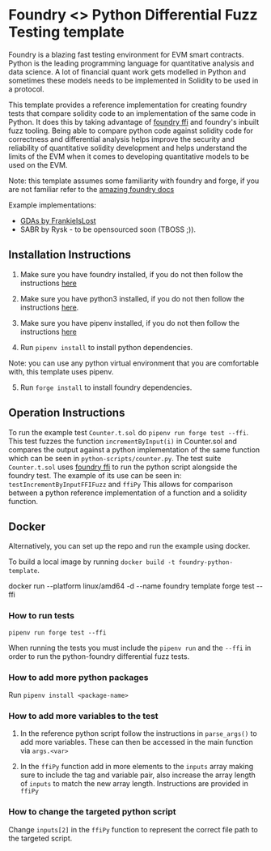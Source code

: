# Foundry <> Python Differential Fuzz Testing template

Foundry is a blazing fast testing environment for EVM smart contracts. Python is the leading programming language for quantitative analysis and data science. A lot of financial quant work gets modelled in Python and sometimes these models needs to be implemented in Solidity to be used in a protocol.

This template provides a reference implementation for creating foundry tests that compare solidity code to an implementation of the same code in Python. It does this by taking advantage of [foundry ffi](https://book.getfoundry.sh/forge/differential-ffi-testing?highlight=ffi#primer-the-ffi-cheatcode) and foundry's inbuilt fuzz tooling. Being able to compare python code against solidity code for correctness and differential analysis helps improve the security and reliability of quantitative solidity development and helps understand the limits of the EVM when it comes to developing quantitative models to be used on the EVM.

Note: this template assumes some familiarity with foundry and forge, if you are not familiar refer to the [amazing foundry docs](https://book.getfoundry.sh/)

Example implementations:

- [GDAs by FrankieIsLost](https://github.com/FrankieIsLost/gradual-dutch-auction/blob/master/src/test/ContinuousGDA.t.sol)
- SABR by Rysk - to be opensourced soon (TBOSS ;)).

## Installation Instructions

1. Make sure you have foundry installed, if you do not then follow the instructions [here](https://book.getfoundry.sh/getting-started/.installation#install-the-latest-release-by-using-foundryup)

2. Make sure you have python3 installed, if you do not then follow the instructions [here](https://www.python.org/downloads/).

3. Make sure you have pipenv installed, if you do not then follow the instructions [here](https://pipenv.pypa.io/en/latest/install/.#isolated-installation-of-pipenv-with-pipx)

4. Run ```pipenv install``` to install python dependencies.

Note: you can use any python virtual environment that you are comfortable with, this template uses pipenv.

5. Run ```forge install``` to install foundry dependencies.

## Operation Instructions

To run the example test ```Counter.t.sol``` do ```pipenv run forge test --ffi```. This test fuzzes the function ```incrementByInput(i)``` in Counter.sol and compares the output against a python implementation of the same function which can be seen in ```python-scripts/counter.py```. The test suite ```Counter.t.sol``` uses [foundry ffi](https://book.getfoundry.sh/forge/differential-ffi-testing?highlight=ffi#primer-the-ffi-cheatcode) to run the python script alongside the foundry test. The example of its use can be seen in: ```testIncrementByInputFFIFuzz``` and ```ffiPy``` This allows for comparison between a python reference implementation of a function and a solidity function.

## Docker

Alternatively, you can set up the repo and run the example using docker.

To build a local image by running ```docker build -t foundry-python-template```.


docker run --platform linux/amd64 -d --name  foundry  template forge test --ffi
### How to run tests

```pipenv run forge test --ffi```

When running the tests you must include the ```pipenv run``` and the ```--ffi``` in order to run the python-foundry differential fuzz tests.

### How to add more python packages

Run ```pipenv install <package-name>```

### How to add more variables to the test

1. In the reference python script follow the instructions in ```parse_args()``` to add more variables. These can then be accessed in the main function via ```args.<var>```

2. In the ```ffiPy``` function add in more elements to the ```inputs``` array making sure to include the tag and variable pair, also increase the array length of ```inputs``` to match the new array length. Instructions are provided in ```ffiPy```

### How to change the targeted python script

Change ```inputs[2]``` in the ```ffiPy``` function to represent the correct file path to the targeted script.
